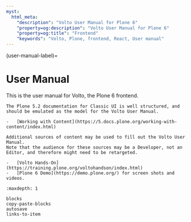 ```yaml
---
myst:
  html_meta:
    "description": "Volto User Manual for Plone 6"
    "property=og:description": "Volto User Manual for Plone 6"
    "property=og:title": "Frontend"
    "keywords": "Volto, Plone, frontend, React, User manual"
---
```



(user-manual-label)=

# User Manual

This is the user manual for Volto, the Plone 6 frontend.

```{todo}
The Plone 5.2 documentation for Classic UI is well structured, and should be emulated as the model for the Volto User Manual.

-   [Working with Content](https://5.docs.plone.org/working-with-content/index.html)

Additional sources of content may be used to fill out the Volto User Manual.
Note that the audience for these sources may be a Developer, not an Editor, and therefore might need to be retargeted.

-   [Volto Hands-On](https://training.plone.org/voltohandson/index.html)
-   [Plone 6 Demo](https://demo.plone.org/) for screen shots and videos.
```

```{toctree}
:maxdepth: 1

blocks
copy-paste-blocks
autosave
links-to-item
```
